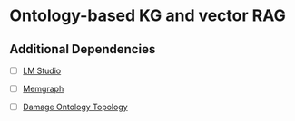 # Ontology-based KG and vector RAG


## Additional Dependencies

- [ ] [LM Studio](https://lmstudio.ai/download)
- [ ] [Memgraph](https://memgraph.com/docs/getting-started/install-memgraph)
- [ ] [Damage Ontology Topology](https://alhakam.github.io/dot/)

